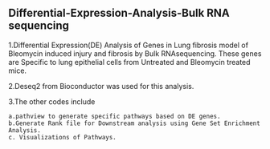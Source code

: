 ## Differential-Expression-Analysis-Bulk RNA sequencing

1.Differential Expression(DE) Analysis of Genes in Lung fibrosis model of Bleomycin induced injury and fibrosis by Bulk RNAsequencing. These genes are Specific to lung epithelial cells from Untreated and Bleomycin treated mice. 
 
2.Deseq2 from Bioconductor was used for this analysis. 

3.The other codes include 

    a.pathview to generate specific pathways based on DE genes. 
    b.Generate Rank file for Downstream analysis using Gene Set Enrichment Analysis.
    c. Visualizations of Pathways.
